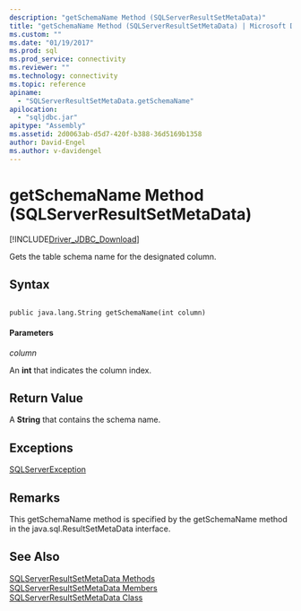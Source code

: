 ```yaml
---
description: "getSchemaName Method (SQLServerResultSetMetaData)"
title: "getSchemaName Method (SQLServerResultSetMetaData) | Microsoft Docs"
ms.custom: ""
ms.date: "01/19/2017"
ms.prod: sql
ms.prod_service: connectivity
ms.reviewer: ""
ms.technology: connectivity
ms.topic: reference
apiname: 
  - "SQLServerResultSetMetaData.getSchemaName"
apilocation: 
  - "sqljdbc.jar"
apitype: "Assembly"
ms.assetid: 2d0063ab-d5d7-420f-b388-36d5169b1358
author: David-Engel
ms.author: v-davidengel
---
```

# getSchemaName Method (SQLServerResultSetMetaData)
[!INCLUDE[Driver_JDBC_Download](../../../includes/driver_jdbc_download.md)]

  Gets the table schema name for the designated column.  
  
## Syntax  
  
```  
  
public java.lang.String getSchemaName(int column)  
```  
  
#### Parameters  
 *column*  
  
 An **int** that indicates the column index.  
  
## Return Value  
 A **String** that contains the schema name.  
  
## Exceptions  
 [SQLServerException](../../../connect/jdbc/reference/sqlserverexception-class.md)  
  
## Remarks  
 This getSchemaName method is specified by the getSchemaName method in the java.sql.ResultSetMetaData interface.  
  
## See Also  
 [SQLServerResultSetMetaData Methods](../../../connect/jdbc/reference/sqlserverresultsetmetadata-methods.md)   
 [SQLServerResultSetMetaData Members](../../../connect/jdbc/reference/sqlserverresultsetmetadata-members.md)   
 [SQLServerResultSetMetaData Class](../../../connect/jdbc/reference/sqlserverresultsetmetadata-class.md)  
  
  
